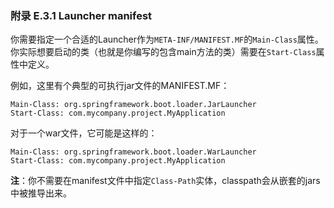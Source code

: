 ### 附录 E.3.1 Launcher manifest

你需要指定一个合适的Launcher作为`META-INF/MANIFEST.MF`的`Main-Class`属性。你实际想要启动的类（也就是你编写的包含main方法的类）需要在`Start-Class`属性中定义。

例如，这里有个典型的可执行jar文件的MANIFEST.MF：
```properties
Main-Class: org.springframework.boot.loader.JarLauncher
Start-Class: com.mycompany.project.MyApplication
```
对于一个war文件，它可能是这样的：
```properties
Main-Class: org.springframework.boot.loader.WarLauncher
Start-Class: com.mycompany.project.MyApplication
```
**注**：你不需要在manifest文件中指定`Class-Path`实体，classpath会从嵌套的jars中被推导出来。
